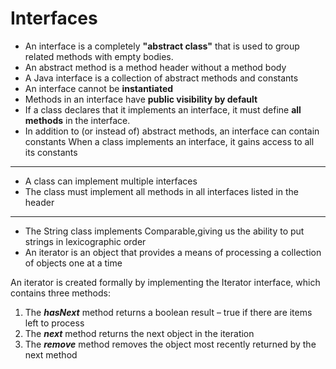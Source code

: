 # Interfaces 
- An interface is a completely **"abstract class"** that is used to group related methods with empty bodies.
- An abstract method is a method header without a method body
- A Java interface is a collection of abstract methods and constants
- An interface cannot be **instantiated**
-  Methods in an interface have **public visibility by default**
- If a class declares that it implements an interface, it must define **all methods** in the interface.
- In addition to (or instead of) abstract methods, an interface can contain constants When a class implements an interface, it gains access to all its constants
----
- A class can implement multiple interfaces
- The class must implement all methods in all interfaces listed in the header
---
 - The String class implements Comparable,giving us the ability to put strings in lexicographic order
 - An iterator is an object that provides a means of processing a collection of objects one at a time

An iterator is created formally by implementing the Iterator interface, which contains three methods: 
1. The ***hasNext*** method returns a boolean result – true if there are items left to process
2. The ***next*** method returns the next object in the iteration
3. The ***remove*** method removes the object most recently returned by the next method
